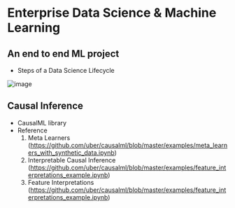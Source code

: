 # Enterprise Data Science & Machine Learning

## An end to end ML project
- Steps of a Data Science Lifecycle

![image](https://user-images.githubusercontent.com/75922678/223911217-105d0552-178c-4f60-b14f-7bc2161ee791.png)

## Causal Inference
- CausalML library
- Reference
  1. Meta Learners (https://github.com/uber/causalml/blob/master/examples/meta_learners_with_synthetic_data.ipynb)
  2. Interpretable Causal Inference (https://github.com/uber/causalml/blob/master/examples/feature_interpretations_example.ipynb)
  3. Feature Interpretations (https://github.com/uber/causalml/blob/master/examples/feature_interpretations_example.ipynb)

